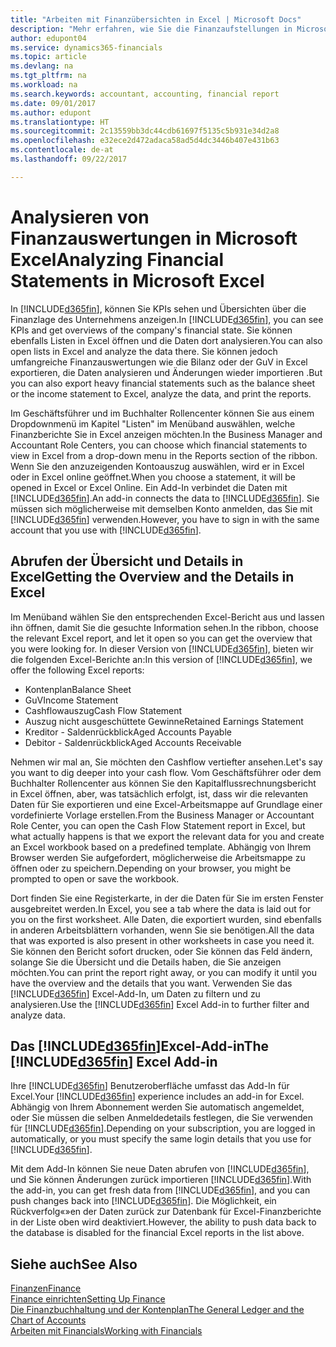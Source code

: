 ```yaml
---
title: "Arbeiten mit Finanzübersichten in Excel | Microsoft Docs"
description: "Mehr erfahren, wie Sie die Finanzaufstellungen in Microsoft Excel von Dynamics 365 for Financials für eine Analyse öffnen können."
author: edupont04
ms.service: dynamics365-financials
ms.topic: article
ms.devlang: na
ms.tgt_pltfrm: na
ms.workload: na
ms.search.keywords: accountant, accounting, financial report
ms.date: 09/01/2017
ms.author: edupont
ms.translationtype: HT
ms.sourcegitcommit: 2c13559bb3dc44cdb61697f5135c5b931e34d2a8
ms.openlocfilehash: e32ece2d472adaca58ad5d4dc3446b407e431b63
ms.contentlocale: de-at
ms.lasthandoff: 09/22/2017

---
```

# <a name="analyzing-financial-statements-in-microsoft-excel"></a><span data-ttu-id="7c291-103">Analysieren von Finanzauswertungen in Microsoft Excel</span><span class="sxs-lookup"><span data-stu-id="7c291-103">Analyzing Financial Statements in Microsoft Excel</span></span>
<span data-ttu-id="7c291-104">In [!INCLUDE[d365fin](includes/d365fin_md.md)], können Sie KPIs sehen und Übersichten über die Finanzlage des Unternehmens anzeigen.</span><span class="sxs-lookup"><span data-stu-id="7c291-104">In [!INCLUDE[d365fin](includes/d365fin_md.md)], you can see KPIs and get overviews of the company's financial state.</span></span> <span data-ttu-id="7c291-105">Sie können ebenfalls Listen in Excel öffnen und die Daten dort analysieren.</span><span class="sxs-lookup"><span data-stu-id="7c291-105">You can also open lists in Excel and analyze the data there.</span></span> <span data-ttu-id="7c291-106">Sie können jedoch umfangreiche Finanzauswertungen wie die Bilanz oder der GuV in Excel exportieren, die Daten analysieren und Änderungen wieder importieren .</span><span class="sxs-lookup"><span data-stu-id="7c291-106">But you can also export heavy financial statements such as the balance sheet or the income statement to Excel, analyze the data, and print the reports.</span></span>  

<span data-ttu-id="7c291-107">Im Geschäftsführer und im Buchhalter Rollencenter können Sie aus einem Dropdownmenü im Kapitel "Listen" im Menüband auswählen, welche Finanzberichte Sie in Excel anzeigen möchten.</span><span class="sxs-lookup"><span data-stu-id="7c291-107">In the Business Manager and Accountant Role Centers, you can choose which financial statements to view in Excel from a drop-down menu in the Reports section of the ribbon.</span></span> <span data-ttu-id="7c291-108">Wenn Sie den anzuzeigenden Kontoauszug auswählen, wird er in Excel oder in Excel online geöffnet.</span><span class="sxs-lookup"><span data-stu-id="7c291-108">When you choose a statement, it will be opened in Excel or Excel Online.</span></span> <span data-ttu-id="7c291-109">Ein Add-In verbindet die Daten mit [!INCLUDE[d365fin](includes/d365fin_md.md)].</span><span class="sxs-lookup"><span data-stu-id="7c291-109">An add-in connects the data to [!INCLUDE[d365fin](includes/d365fin_md.md)].</span></span> <span data-ttu-id="7c291-110">Sie müssen sich möglicherweise mit demselben Konto anmelden, das Sie mit [!INCLUDE[d365fin](includes/d365fin_md.md)] verwenden.</span><span class="sxs-lookup"><span data-stu-id="7c291-110">However, you have to sign in with the same account that you use with [!INCLUDE[d365fin](includes/d365fin_md.md)].</span></span>  

## <a name="getting-the-overview-and-the-details-in-excel"></a><span data-ttu-id="7c291-111">Abrufen der Übersicht und Details in Excel</span><span class="sxs-lookup"><span data-stu-id="7c291-111">Getting the Overview and the Details in Excel</span></span>
<span data-ttu-id="7c291-112">Im Menüband wählen Sie den entsprechenden Excel-Bericht aus und lassen ihn öffnen, damit Sie die gesuchte Information sehen.</span><span class="sxs-lookup"><span data-stu-id="7c291-112">In the ribbon, choose the relevant Excel report, and let it open so you can get the overview that you were looking for.</span></span> <span data-ttu-id="7c291-113">In dieser Version von [!INCLUDE[d365fin](includes/d365fin_md.md)], bieten wir die folgenden Excel-Berichte an:</span><span class="sxs-lookup"><span data-stu-id="7c291-113">In this version of [!INCLUDE[d365fin](includes/d365fin_md.md)], we offer the following Excel reports:</span></span>

- <span data-ttu-id="7c291-114">Kontenplan</span><span class="sxs-lookup"><span data-stu-id="7c291-114">Balance Sheet</span></span>  
- <span data-ttu-id="7c291-115">GuV</span><span class="sxs-lookup"><span data-stu-id="7c291-115">Income Statement</span></span>  
- <span data-ttu-id="7c291-116">Cashflowauszug</span><span class="sxs-lookup"><span data-stu-id="7c291-116">Cash Flow Statement</span></span>  
- <span data-ttu-id="7c291-117">Auszug nicht ausgeschüttete Gewinne</span><span class="sxs-lookup"><span data-stu-id="7c291-117">Retained Earnings Statement</span></span>  
- <span data-ttu-id="7c291-118">Kreditor - Saldenrückblick</span><span class="sxs-lookup"><span data-stu-id="7c291-118">Aged Accounts Payable</span></span>  
- <span data-ttu-id="7c291-119">Debitor - Saldenrückblick</span><span class="sxs-lookup"><span data-stu-id="7c291-119">Aged Accounts Receivable</span></span>  

<span data-ttu-id="7c291-120">Nehmen wir mal an, Sie möchten den Cashflow vertiefter ansehen.</span><span class="sxs-lookup"><span data-stu-id="7c291-120">Let's say you want to dig deeper into your cash flow.</span></span> <span data-ttu-id="7c291-121">Vom Geschäftsführer oder dem Buchhalter Rollencenter aus können Sie den Kapitalflussrechnungsbericht in Excel öffnen, aber, was tatsächlich erfolgt, ist, dass wir die relevanten Daten für Sie exportieren und eine Excel-Arbeitsmappe auf Grundlage einer vordefinierte Vorlage erstellen.</span><span class="sxs-lookup"><span data-stu-id="7c291-121">From the Business Manager or Accountant Role Center, you can open the Cash Flow Statement report in Excel, but what actually happens is that we export the relevant data for you and create an Excel workbook based on a predefined template.</span></span> <span data-ttu-id="7c291-122">Abhängig von Ihrem Browser werden Sie aufgefordert, möglicherweise die Arbeitsmappe zu öffnen oder zu speichern.</span><span class="sxs-lookup"><span data-stu-id="7c291-122">Depending on your browser, you might be prompted to open or save the workbook.</span></span>  

<span data-ttu-id="7c291-123">Dort finden Sie eine Registerkarte, in der die Daten für Sie im ersten Fenster ausgebreitet werden.</span><span class="sxs-lookup"><span data-stu-id="7c291-123">In Excel, you see a tab where the data is laid out for you on the first worksheet.</span></span> <span data-ttu-id="7c291-124">Alle Daten, die exportiert wurden, sind ebenfalls in anderen Arbeitsblättern vorhanden, wenn Sie sie benötigen.</span><span class="sxs-lookup"><span data-stu-id="7c291-124">All the data that was exported is also present in other worksheets in case you need it.</span></span> <span data-ttu-id="7c291-125">Sie können den Bericht sofort drucken, oder Sie können das Feld ändern, solange Sie die Übersicht und die Details haben, die Sie anzeigen möchten.</span><span class="sxs-lookup"><span data-stu-id="7c291-125">You can print the report right away, or you can modify it until you have the overview and the details that you want.</span></span> <span data-ttu-id="7c291-126">Verwenden Sie das [!INCLUDE[d365fin](includes/d365fin_md.md)] Excel-Add-In, um Daten zu filtern und zu analysieren.</span><span class="sxs-lookup"><span data-stu-id="7c291-126">Use the [!INCLUDE[d365fin](includes/d365fin_md.md)] Excel Add-in to further filter and analyze data.</span></span>  

## <a name="the-included365finincludesd365finmdmd-excel-add-in"></a><span data-ttu-id="7c291-127">Das [!INCLUDE[d365fin](includes/d365fin_md.md)]Excel-Add-in</span><span class="sxs-lookup"><span data-stu-id="7c291-127">The [!INCLUDE[d365fin](includes/d365fin_md.md)] Excel Add-in</span></span>
<span data-ttu-id="7c291-128">Ihre [!INCLUDE[d365fin](includes/d365fin_md.md)] Benutzeroberfläche umfasst das Add-In für Excel.</span><span class="sxs-lookup"><span data-stu-id="7c291-128">Your [!INCLUDE[d365fin](includes/d365fin_md.md)] experience includes an add-in for Excel.</span></span> <span data-ttu-id="7c291-129">Abhängig von Ihrem Abonnement werden Sie automatisch angemeldet, oder Sie müssen die selben Anmeldedetails festlegen, die Sie verwenden für [!INCLUDE[d365fin](includes/d365fin_md.md)].</span><span class="sxs-lookup"><span data-stu-id="7c291-129">Depending on your subscription, you are logged in automatically, or you must specify the same login details that you use for [!INCLUDE[d365fin](includes/d365fin_md.md)].</span></span>  

<span data-ttu-id="7c291-130">Mit dem Add-In können Sie neue Daten abrufen von [!INCLUDE[d365fin](includes/d365fin_md.md)], und Sie können Änderungen zurück importieren [!INCLUDE[d365fin](includes/d365fin_md.md)].</span><span class="sxs-lookup"><span data-stu-id="7c291-130">With the add-in, you can get fresh data from [!INCLUDE[d365fin](includes/d365fin_md.md)], and you can push changes back into [!INCLUDE[d365fin](includes/d365fin_md.md)].</span></span> <span data-ttu-id="7c291-131">Die Möglichkeit, ein Rückverfolg«»en der Daten zurück zur Datenbank für Excel-Finanzberichte in der Liste oben wird deaktiviert.</span><span class="sxs-lookup"><span data-stu-id="7c291-131">However, the ability to push data back to the database is disabled for the financial Excel reports in the list above.</span></span>  

## <a name="see-also"></a><span data-ttu-id="7c291-132">Siehe auch</span><span class="sxs-lookup"><span data-stu-id="7c291-132">See Also</span></span>
[<span data-ttu-id="7c291-133">Finanzen</span><span class="sxs-lookup"><span data-stu-id="7c291-133">Finance</span></span>](finance.md)  
[<span data-ttu-id="7c291-134">Finance einrichten</span><span class="sxs-lookup"><span data-stu-id="7c291-134">Setting Up Finance</span></span>](finance-setup-finance.md)  
[<span data-ttu-id="7c291-135">Die Finanzbuchhaltung und der Kontenplan</span><span class="sxs-lookup"><span data-stu-id="7c291-135">The General Ledger and the Chart of Accounts</span></span>](finance-general-ledger.md)  
[<span data-ttu-id="7c291-136">Arbeiten mit Financials</span><span class="sxs-lookup"><span data-stu-id="7c291-136">Working with Financials</span></span>](ui-work-product.md)  

